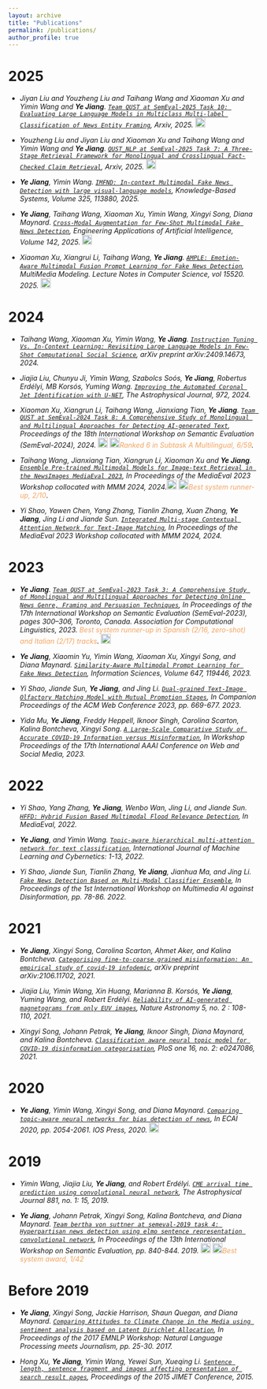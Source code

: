 ```yaml
---
layout: archive
title: "Publications"
permalink: /publications/
author_profile: true
---
```


2025
======
* *Jiyan Liu and Youzheng Liu and Taihang Wang and Xiaoman Xu and Yimin Wang and **Ye Jiang**. [`Team QUST at SemEval-2025 Task 10: Evaluating Large Language Models in Multiclass Multi-label Classification of News Entity Framing`](https://arxiv.org/abs/2506.21564), Arxiv, 2025.* [<img src="https://ye-jiang.com/files/github-mark.png" alt= "code" width="20" height="20">](https://github.com/warmth27/SemEval2025_Task10)

* *Youzheng Liu and Jiyan Liu and Xiaoman Xu and Taihang Wang and Yimin Wang and **Ye Jiang**. [`QUST_NLP at SemEval-2025 Task 7: A Three-Stage Retrieval Framework for Monolingual and Crosslingual Fact-Checked Claim Retrieval`](https://arxiv.org/abs/2506.17272), Arxiv, 2025.* [<img src="https://ye-jiang.com/files/github-mark.png" alt= "code" width="20" height="20">](https://github.com/warmth27/SemEval2025_Task7)

* ***Ye Jiang**, Yimin Wang. [`IMFND: In-context Multimodal Fake News Detection with large visual-language models`](https://doi.org/10.1016/j.knosys.2025.113880), Knowledge-Based Systems, Volume 325, 113880, 2025.*

* ***Ye Jiang**, Taihang Wang, Xiaoman Xu, Yimin Wang, Xingyi Song, Diana Maynard. [`Cross-Modal Augmentation for Few-Shot Multimodal Fake News Detection`](https://www.sciencedirect.com/science/article/abs/pii/S0952197624020906?via%3Dihub), Engineering Applications of Artificial Intelligence, Volume 142, 2025.* [<img src="https://ye-jiang.com/files/github-mark.png" alt= "code" width="20" height="20">](https://github.com/zgjiangtoby/FND_fewshot)

* *Xiaoman Xu, Xiangrui Li, Taihang Wang, **Ye Jiang**. [`AMPLE: Emotion-Aware Multimodal Fusion Prompt Learning for Fake News Detection`](https://link.springer.com/chapter/10.1007/978-981-96-2054-8_7),  MultiMedia Modeling. Lecture Notes in Computer Science, vol 15520. 2025.*  [<img src="https://ye-jiang.com/files/github-mark.png" alt= "code" width="20" height="20">](https://github.com/xxm1215/MMM2025_few-shot/)

2024
======

* *Taihang Wang, Xiaoman Xu, Yimin Wang, **Ye Jiang**. [`Instruction Tuning Vs. In-Context Learning: Revisiting Large Language Models in Few-Shot Computational Social Science`](https://arxiv.org/pdf/2409.14673), arXiv preprint arXiv:2409.14673, 2024.*
  
* *Jiajia Liu, Chunyu Ji, Yimin Wang, Szabolcs Soós, **Ye Jiang**, Robertus Erdélyi, MB Korsós, Yuming Wang. [`Improving the Automated Coronal Jet Identification with U-NET`](https://iopscience.iop.org/article/10.3847/1538-4357/ad66be/pdf), The Astrophysical Journal, 972, 2024.*

* *Xiaoman Xu, Xiangrun Li, Taihang Wang, Jianxiang Tian, **Ye Jiang**. [`Team QUST at SemEval-2024 Task 8: A Comprehensive Study of Monolingual and Multilingual Approaches for Detecting AI-generated Text`](https://aclanthology.org/2024.semeval-1.71/), Proceedings of the 18th International Workshop on Semantic Evaluation (SemEval-2024), 2024.  [<img src="https://ye-jiang.com/files/github-mark.png" alt= "code" width="20" height="20">](https://github.com/warmth27/SemEval2024_QUST/tree/main ) [<img src="https://github.githubassets.com/images/icons/emoji/unicode/1f947.png?v8" alt= "leaderboard" width="20" height="20">](https://github.com/mbzuai-nlp/SemEval2024-task8/blob/main/SemEval2024_task8_overview_April.pdf)<span style="color:SandyBrown">Ranked 6 in Subtask A Multilingual, 6/59</span>.*

* *Taihang Wang, Jianxiang Tian, Xiangrun Li, Xiaoman Xu and **Ye Jiang**. [`Ensemble Pre-trained Multimodal Models for Image-text Retrieval in the NewsImages MediaEval 2023`](https://2023.multimediaeval.com/paper11.pdf), In Proceedings of the MediaEval 2023 Workshop collocated with MMM 2024, 2024.[<img src="https://ye-jiang.com/files/github-mark.png" alt= "code" width="20" height="20">](https://github.com/xxm1215/qust_mediaeval2023) [<img src="https://github.githubassets.com/images/icons/emoji/unicode/1f947.png?v8" alt= "leaderboard" width="20" height="20">](https://ye-jiang.com/files/NewsImages23-Certificate-Rank2.pdf)<span style="color:SandyBrown">Best system runner-up, 2/10</span>*.

* *Yi Shao, Yawen Chen, Yang Zhang, Tianlin Zhang, Xuan Zhang, **Ye Jiang**, Jing Li and Jiande Sun. [`Integrated Multi-stage Contextual Attention Network for Text-Image Matching`](https://2023.multimediaeval.com/paper17.pdf), In Proceedings of the MediaEval 2023 Workshop collocated with MMM 2024, 2024.*

2023
======

* ***Ye Jiang**. [`Team QUST at SemEval-2023 Task 3: A Comprehensive Study of Monolingual and Multilingual Approaches for Detecting Online News Genre, Framing and Persuasion Techniques`](https://aclanthology.org/2023.semeval-1.40/), In Proceedings of the 17th International Workshop on Semantic Evaluation (SemEval-2023), pages 300–306, Toronto, Canada. Association for Computational Linguistics, 2023. <span style="color:SandyBrown">Best system runner-up in Spanish (2/16, zero-shot) and Italian (2/17) tracks</span>.* [<img src="https://ye-jiang.com/files/github-mark.png" alt= "code" width="20" height="20">](https://github.com/zgjiangtoby/SemEval2023_QUST)
  
* ***Ye Jiang**, Xiaomin Yu, Yimin Wang, Xiaoman Xu, Xingyi Song, and Diana Maynard. [`Similarity-Aware Multimodal Prompt Learning for Fake News Detection`](https://ye-jiang.com/files/IS-2023.pdf), Information Sciences, Volume 647, 119446, 2023.*

* *Yi Shao, Jiande Sun, **Ye Jiang**, and Jing Li. [`Dual-grained Text-Image Olfactory Matching Model with Mutual Promotion Stages`](https://dl.acm.org/doi/pdf/10.1145/3543873.3587649), In Companion Proceedings of the ACM Web Conference 2023, pp. 669-677. 2023*.

* *Yida Mu, **Ye Jiang**, Freddy Heppell, Iknoor Singh, Carolina Scarton, Kalina Bontcheva, Xingyi Song. [`A Large-Scale Comparative Study of Accurate COVID-19 Information versus Misinformation`](https://workshop-proceedings.icwsm.org/pdf/2023_45.pdf), In Workshop Proceedings of the 17th International AAAI Conference on Web and Social Media, 2023.*


2022
======
* *Yi Shao, Yang Zhang, **Ye Jiang**, Wenbo Wan, Jing Li, and Jiande Sun. [`HFFD: Hybrid Fusion Based Multimodal Flood Relevance Detection`](https://ye-jiang.com/files/SHAO_22.pdf), In MediaEval, 2022.*
  
* ***Ye Jiang**, and Yimin Wang. [`Topic-aware hierarchical multi-attention network for text classification`](https://ye-jiang.com/files/ML&C_FINAL.pdf), International Journal of Machine Learning and Cybernetics: 1-13, 2022.* 

* *Yi Shao, Jiande Sun, Tianlin Zhang, **Ye Jiang**, Jianhua Ma, and Jing Li. [`Fake News Detection Based on Multi-Modal Classifier Ensemble`](https://ye-jiang.com/files/ensemble21.pdf), In Proceedings of the 1st International Workshop on Multimedia AI against Disinformation, pp. 78-86. 2022.*

2021
======
* ***Ye Jiang**, Xingyi Song, Carolina Scarton, Ahmet Aker, and Kalina Bontcheva. [`Categorising fine-to-coarse grained misinformation: An empirical study of covid-19 infodemic`](https://ye-jiang.com/files/arix21.pdf), arXiv preprint arXiv:2106.11702, 2021.*

* *Jiajia Liu, Yimin Wang, Xin Huang, Marianna B. Korsós, **Ye Jiang**, Yuming Wang, and Robert Erdélyi. [`Reliability of AI-generated magnetograms from only EUV images`](https://ye-jiang.com/files/nature21.pdf), Nature Astronomy 5, no. 2 : 108-110, 2021.* 

* *Xingyi Song, Johann Petrak, **Ye Jiang**, Iknoor Singh, Diana Maynard, and Kalina Bontcheva. [`Classification aware neural topic model for COVID-19 disinformation categorisation`](https://ye-jiang.com/files/plos21.pdf), PloS one 16, no. 2: e0247086, 2021.*

2020
======
* ***Ye Jiang**, Yimin Wang, Xingyi Song, and Diana Maynard. [`Comparing topic-aware neural networks for bias detection of news`](https://ye-jiang.com/files/topic20.pdf), In ECAI 2020, pp. 2054-2061. IOS Press, 2020.* [<img src="https://ye-jiang.com/files/github-mark.png" alt= "code" width="20" height="20">](https://github.com/yjiang18/LDA-HAN)


2019
======
* *Yimin Wang, Jiajia Liu, **Ye Jiang**, and Robert Erdélyi. [`CME arrival time prediction using convolutional neural network`](https://ye-jiang.com/files/cme19.pdf), The Astrophysical Journal 881, no. 1: 15, 2019.* 

* ***Ye Jiang**, Johann Petrak, Xingyi Song, Kalina Bontcheva, and Diana Maynard. [`Team bertha von suttner at semeval-2019 task 4: Hyperpartisan news detection using elmo sentence representation convolutional network`](https://ye-jiang.com/files/team19.pdf), In Proceedings of the 13th International Workshop on Semantic Evaluation, pp. 840-844. 2019. [<img src="https://ye-jiang.com/files/github-mark.png" alt= "code" width="20" height="20">](https://github.com/GateNLP/semeval2019-hyperpartisan-bertha-von-suttner) [<img src="https://github.githubassets.com/images/icons/emoji/unicode/1f947.png?v8" alt= "leaderboard" width="20" height="20">](https://pan.webis.de/semeval19/semeval19-web/)<span style="color:SandyBrown">Best system award, 1/42</span>*

Before 2019
======
* ***Ye Jiang**, Xingyi Song, Jackie Harrison, Shaun Quegan, and Diana Maynard. [`Comparing Attitudes to Climate Change in the Media using sentiment analysis based on Latent Dirichlet Allocation`](https://ye-jiang.com/files/compare17.pdf), In Proceedings of the 2017 EMNLP Workshop: Natural Language Processing meets Journalism, pp. 25-30. 2017.* 

* *Hong Xu, **Ye Jiang**, Yimin Wang, Yewei Sun, Xueqing Li. [`Sentence length, sentence fragment and images affecting presentation of search result pages`](https://ye-jiang.com/files/sentence_length.pdf), Proceedings of the 2015 JIMET Conference, 2015.* 
